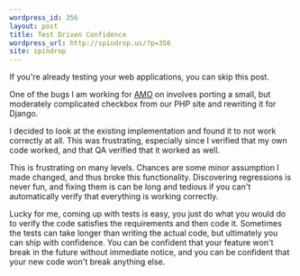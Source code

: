```yaml
---
wordpress_id: 356
layout: post
title: Test Driven Confidence
wordpress_url: http://spindrop.us/?p=356
site: spindrop
---
```

[a]: https://addons.mozilla.org/

If you're already testing your web applications, you can skip this post.

One of the bugs I am working for [AMO][a] on involves porting a small, but moderately complicated checkbox from our PHP site and rewriting it for Django.

I decided to look at the existing implementation and found it to not work correctly at all.  This was frustrating, especially since I verified that my own code worked, and that QA verified that it worked as well.

This is frustrating on many levels.  Chances are some minor assumption I made changed, and thus broke this functionality.  Discovering regressions is never fun, and fixing them is can be long and tedious if you can't automatically verify that everything is working correctly.

Lucky for me, coming up with tests is easy, you just do what you would do to verify the code satisfies the requirements and then code it.  Sometimes the tests can take longer than writing the actual code, but ultimately you can ship with confidence.  You can be confident that your feature won't break in the future without immediate notice, and you can be confident that your new code won't break anything else.
